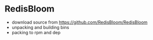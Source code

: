 # RedisBloom
* download source from https://github.com/RedisBloom/RedisBloom
* unpacking and building bins
* packing to rpm and dep
